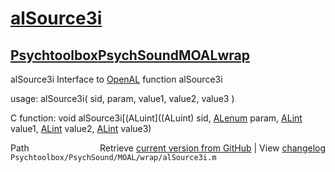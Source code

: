 # [alSource3i](alSource3i)
## [Psychtoolbox](Psychtoolbox)[PsychSound](PsychSound)[MOAL](MOAL)[wrap](wrap)

alSource3i  Interface to [OpenAL](OpenAL) function alSource3i  
  
usage:  alSource3i( sid, param, value1, value2, value3 )  
  
C function:  void alSource3i[(ALuint]((ALuint) sid, [ALenum](ALenum) param, [ALint](ALint) value1, [ALint](ALint) value2, [ALint](ALint) value3)  




<div class="code_header" style="text-align:right;">
  <span style="float:left;">Path&nbsp;&nbsp;</span> <span class="counter">Retrieve <a href=
  "https://raw.github.com/Psychtoolbox-3/Psychtoolbox-3/beta/Psychtoolbox/PsychSound/MOAL/wrap/alSource3i.m">current version from GitHub</a> | View <a href=
  "https://github.com/Psychtoolbox-3/Psychtoolbox-3/commits/beta/Psychtoolbox/PsychSound/MOAL/wrap/alSource3i.m">changelog</a></span>
</div>
<div class="code">
  <code>Psychtoolbox/PsychSound/MOAL/wrap/alSource3i.m</code>
</div>

